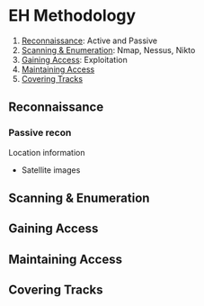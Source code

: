 # EH Methodology
1. [Reconnaissance](#reconnaissance): Active and Passive
2. [Scanning & Enumeration](#scanning--enumeration): Nmap, Nessus, Nikto
3. [Gaining Access](#gaining-access): Exploitation
4. [Maintaining Access](#maintaining-access)
5. [Covering Tracks](#covering-tracks)

## Reconnaissance
### Passive recon
Location information
- Satellite images
## Scanning & Enumeration
## Gaining Access
## Maintaining Access
## Covering Tracks
<!--stackedit_data:
eyJoaXN0b3J5IjpbNTc2NTg3ODg4LDE0NDQxNjY5MjUsMTI5MT
c5MjY0NV19
-->